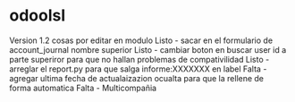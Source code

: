 # odoolsl
Version 1.2
	cosas por editar en modulo
	Listo	- sacar en el formulario de account_journal nombre superior
	Listo	- cambiar boton en buscar user id a parte superiror para que no hallan problemas de compativilidad
	Listo	- arreglar el report.py para que salga informe:XXXXXXX en label
	Falta	- agregar ultima fecha de actualaizazion ocualta para que la rellene de forma automatica
	Falta	- Multicompañia
